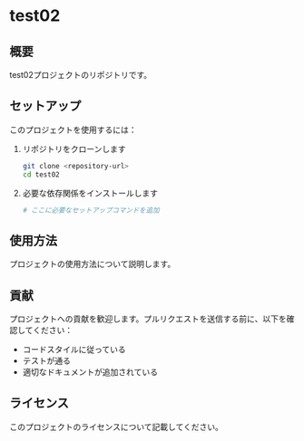 # test02

## 概要

test02プロジェクトのリポジトリです。

## セットアップ

このプロジェクトを使用するには：

1. リポジトリをクローンします
   ```bash
   git clone <repository-url>
   cd test02
   ```

2. 必要な依存関係をインストールします
   ```bash
   # ここに必要なセットアップコマンドを追加
   ```

## 使用方法

プロジェクトの使用方法について説明します。

## 貢献

プロジェクトへの貢献を歓迎します。プルリクエストを送信する前に、以下を確認してください：

- コードスタイルに従っている
- テストが通る
- 適切なドキュメントが追加されている

## ライセンス

このプロジェクトのライセンスについて記載してください。 